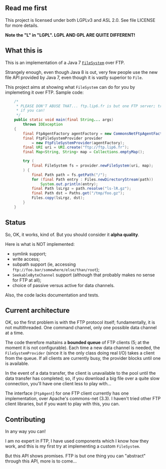 ## Read me first

This project is licensed under both LGPLv3 and ASL 2.0. See file LICENSE for more details.

**Note the "L" in "LGPL". LGPL AND GPL ARE QUITE DIFFERENT!**

## What this is

This is an implementation of a Java 7
[`FileSystem`](http://docs.oracle.com/javase/8/docs/api/java/nio/file/FileSystem.html) over FTP.

Strangely enough, even though Java 8 is out, very few people use the new file API provided by Java
7, even though it is vastly superior to `File`.

This project aims at showing what `FileSystem` can do for you by implemeting it over FTP. Sample
code:

```java
    /*
     * PLEASE DON'T ABUSE THAT... ftp.lip6.fr is but one FTP server; try and use another one
     * if you can!
     */
    public static void main(final String... args)
        throws IOException
    {
        final FtpAgentFactory agentFactory = new CommonsNetFtpAgentFactory();
        final FtpFileSystemProvider provider
            = new FtpFileSystemProvider(agentFactory);
        final URI uri = URI.create("ftp://ftp.lip6.fr");
        final Map<String, String> map = Collections.emptyMap();

        try (
            final FileSystem fs = provider.newFileSystem(uri, map);
        ) {
            final Path path = fs.getPath("/");
            for (final Path entry : Files.newDirectoryStream(path))
                System.out.println(entry);
            final Path lsLrgz = path.resolve("ls-lR.gz");
            final Path dst = Paths.get("/tmp/foo.gz");
            Files.copy(lsLrgz, dst);
        }
    }
```

## Status

So, OK, it works, kind of. But you should consider it **alpha quality**.

Here is what is NOT implemented:

* symlink support;
* write access;
* subpath support (ie, accessing `ftp://foo.bar/somewhere/else/than/root`);
* `SeekableByteChannel` support (although that probably makes no sense for FTP at all);
* choice of passive versus active for data channels.

Also, the code lacks documentation and tests.

## Current architecture

OK, so the first problem is with the FTP protocol itself; fundamentally, it is not multithreaded.
One command channel, only one possible data channel at a time.

The code therefore maitains a **bounded queue** of FTP clients (5; at the moment it is not
configurable). Each time a new data channel is needed, the `FileSystemProvider` (since it is the
only class doing real I/O) takes a client from the queue. If all clients are currently busy, the
provider blocks until one is available.

In the event of a data transfer, the client is unavailable to the pool until the data transfer has
completed; so, if you download a big file over a quite slow connection, you'll have one client less
to play with...

The interface (`FtpAgent`) for one FTP client currently has one implementation, over Apache's
commons-net (3.3). I haven't tried other FTP client libraries, but if you want to play with this,
you can.

## Contributing

In any way you can!

I am no expert in FTP, I have used components which I know how they work, and this is my first try
at implementing a custom `FileSystem`.

But this API shows promises. FTP is but one thing you can "abstract" through this API, more is to
come...

